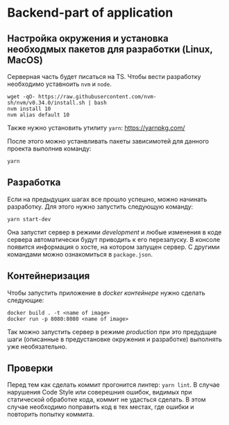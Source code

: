 # Backend-part of application 

## Настройка окружения и установка необходмых пакетов для разработки (Linux, MacOS)
Серверная часть будет писаться на TS. Чтобы вести разработку необходимо уставноить `nvm` и `node`.
```
wget -qO- https://raw.githubusercontent.com/nvm-sh/nvm/v0.34.0/install.sh | bash
nvm install 10
nvm alias default 10
```
Также нужно установить утилиту `yarn`: https://yarnpkg.com/

После этого можно устанвливать пакеты зависимотей для данного проекта выполнив команду:
```
yarn
```

## Разработка
Если на предыдущих шагах все прошло успешно, можно начинать разработку. Для этого нужно запустить следующую команду:
```
yarn start-dev
```
Она запустит сервер в режими _development_ и любые изменения в коде сервера автоматически будут приводить к его перезапуску. В консоле появится информация о хосте, на котором запущен сервер. С другими командами можно ознакомиться в `package.json`.

## Контейнеризация 
Чтобы запустить приложение в _docker контейнере_ нужно сделать следующие:
```
docker build . -t <name of image>
docker run -p 8080:8080 <name of image>
```
Так можно запустить сервер в режиме _production_ при это предудщие шаги (описанные в предустановке окружения и разработке) выполнять уже необязательно.

## Проверки
Перед тем как сделать коммит прогонится линтер: `yarn lint`. В случае нарушения Code Style или соверешния ошибок, видимых при статической обработке кода, коммит не удасться сделать. В этом случае необходимо поправить код в тех местах, где ошибки и повторить попытку коммита.
